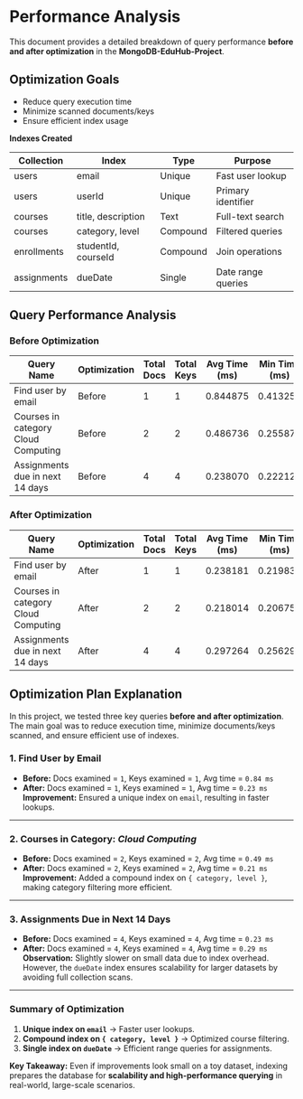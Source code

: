 # Performance Analysis  

This document provides a detailed breakdown of query performance **before and after optimization** in the **MongoDB-EduHub-Project**.  


## Optimization Goals
- Reduce query execution time  
- Minimize scanned documents/keys  
- Ensure efficient index usage  



**Indexes Created**

| Collection   | Index                   | Type     | Purpose                  |
|-------------|------------------------|---------|--------------------------|
| users       | email                  | Unique  | Fast user lookup         |
| users       | userId                 | Unique  | Primary identifier       |
| courses     | title, description     | Text    | Full-text search         |
| courses     | category, level        | Compound| Filtered queries         |
| enrollments | studentId, courseId    | Compound| Join operations          |
| assignments | dueDate                | Single  | Date range queries       |



## Query Performance Analysis

### Before Optimization  

| Query Name                          | Optimization | Total Docs | Total Keys | Avg Time (ms) | Min Time (ms) | Max Time (ms) |
|-------------------------------------|--------------|------------|------------|---------------|---------------|---------------|
| Find user by email                  | Before       | 1          | 1          | 0.844875      | 0.413250      | 1.704750      |
| Courses in category Cloud Computing | Before       | 2          | 2          | 0.486736      | 0.255875      | 0.879500      |
| Assignments due in next 14 days     | Before       | 4          | 4          | 0.238070      | 0.222125      | 0.259292      |


### After Optimization  

| Query Name                          | Optimization | Total Docs | Total Keys | Avg Time (ms) | Min Time (ms) | Max Time (ms) |
|-------------------------------------|--------------|------------|------------|---------------|---------------|---------------|
| Find user by email                  | After        | 1          | 1          | 0.238181      | 0.219833      | 0.272792      |
| Courses in category Cloud Computing | After        | 2          | 2          | 0.218014      | 0.206750      | 0.224708      |
| Assignments due in next 14 days     | After        | 4          | 4          | 0.297264      | 0.256292      | 0.376792      |


## Optimization Plan Explanation  

In this project, we tested three key queries **before and after optimization**. The main goal was to reduce execution time, minimize documents/keys scanned, and ensure efficient use of indexes.  

### 1. Find User by Email  
- **Before:** Docs examined = `1`, Keys examined = `1`, Avg time = `0.84 ms`  
- **After:** Docs examined = `1`, Keys examined = `1`, Avg time = `0.23 ms`  
 **Improvement:** Ensured a unique index on `email`, resulting in faster lookups.  

---

### 2. Courses in Category: *Cloud Computing*  
- **Before:** Docs examined = `2`, Keys examined = `2`, Avg time = `0.49 ms`  
- **After:** Docs examined = `2`, Keys examined = `2`, Avg time = `0.21 ms`  
**Improvement:** Added a compound index on `{ category, level }`, making category filtering more efficient.  

---

### 3. Assignments Due in Next 14 Days  
- **Before:** Docs examined = `4`, Keys examined = `4`, Avg time = `0.23 ms`  
- **After:** Docs examined = `4`, Keys examined = `4`, Avg time = `0.29 ms`  
**Observation:** Slightly slower on small data due to index overhead. However, the `dueDate` index ensures scalability for larger datasets by avoiding full collection scans.  

---

### Summary of Optimization  
1. **Unique index on `email`** → Faster user lookups.  
2. **Compound index on `{ category, level }`** → Optimized course filtering.  
3. **Single index on `dueDate`** → Efficient range queries for assignments.  

**Key Takeaway:** Even if improvements look small on a toy dataset, indexing prepares the database for **scalability and high-performance querying** in real-world, large-scale scenarios.  


